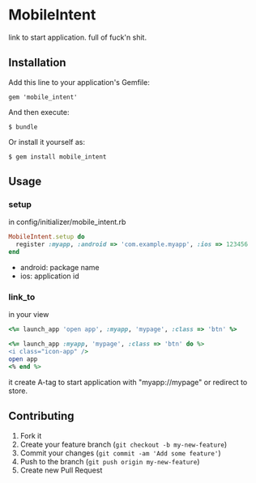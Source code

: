 # MobileIntent

link to start application.
full of fuck'n shit.

## Installation

Add this line to your application's Gemfile:

    gem 'mobile_intent'

And then execute:

    $ bundle

Or install it yourself as:

    $ gem install mobile_intent

## Usage

### setup

in config/initializer/mobile_intent.rb

```ruby
MobileIntent.setup do
  register :myapp, :android => 'com.example.myapp', :ios => 123456
end
```

- android: package name
- ios: application id

### link_to

in your view

```ruby
<%= launch_app 'open app', :myapp, 'mypage', :class => 'btn' %>

<%= launch_app :myapp, 'mypage', :class => 'btn' do %>
<i class="icon-app" />
open app
<% end %>
```

it create A-tag to start application with "myapp://mypage" or redirect to store.

## Contributing

1. Fork it
2. Create your feature branch (`git checkout -b my-new-feature`)
3. Commit your changes (`git commit -am 'Add some feature'`)
4. Push to the branch (`git push origin my-new-feature`)
5. Create new Pull Request
